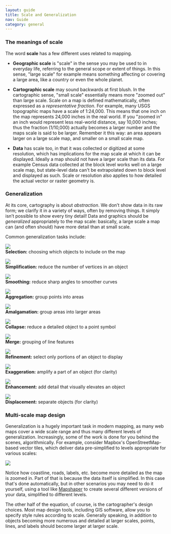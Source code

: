 ```yaml
---
layout: guide
title: Scale and Generalization
nav: Guide
category: general
---
```


### The meanings of scale

The word **scale** has a few different uses related to mapping.

- **Geographic scale** is "scale" in the sense you may be used to in everyday life, referring to the general scope or extent of things. In this sense, "large scale" for example means something affecting or covering a large area, like a country or even the whole planet.

- **Cartographic scale** may sound backwards at first blush. In the cartographic sense, "small scale" essentially means more "zoomed out" than large scale. Scale on a map is defined mathematically, often expressed as a _representative fraction_. For example, many USGS topographic maps have a scale of 1:24,000. This means that one inch on the map represents 24,000 inches in the real world. If you "zoomed in" an inch would represent less real-world distance, say 10,000 inches; thus the fraction (1/10,000) actually becomes a larger number and the maps scale is said to be larger. Remember it this way: an area appears larger on a large scale map, and smaller on a small scale map.

- **Data** has scale too, in that it was collected or digitized at some resolution, which has implications for the map scale at which it can be displayed. Ideally a map should not have a larger scale than its data. For example Census data collected at the block level works well on a large scale map, but state-level data can't be extrapolated down to block level and displayed as such. Scale or resolution also applies to how detailed the actual vector or raster geometry is.

### Generalization

At its core, cartography is about _abstraction_. We don’t show data in its raw form; we clarify it in a variety of ways, often by removing things. It simply isn’t possible to show every tiny detail! Data and graphics should be _generalized_ appropriately to the map scale: basically, a large scale a map can (and often should) have more detail than at small scale. 

Common generalization tasks include:

![]({{site.baseurl}}/guide/images/selection.png)  
**Selection:** choosing which objects to include on the map

![]({{site.baseurl}}/guide/images/simplification.png)  
**Simplification:** reduce the number of vertices in an object

![]({{site.baseurl}}/guide/images/smoothing.png)  
**Smoothing:** reduce sharp angles to smoother curves

![]({{site.baseurl}}/guide/images/aggregation.png)  
**Aggregation:** group points into areas

![]({{site.baseurl}}/guide/images/amalgamation.png)  
**Amalgamation:** group areas into larger areas

![]({{site.baseurl}}/guide/images/collapse.png)  
**Collapse:** reduce a detailed object to a point symbol

![]({{site.baseurl}}/guide/images/merge.png)  
**Merge:** grouping of line features

![]({{site.baseurl}}/guide/images/refinement.png)  
**Refinement:** select only portions of an object to display

![]({{site.baseurl}}/guide/images/exaggeration.png)  
**Exaggeration:** amplify a part of an object (for clarity)

![]({{site.baseurl}}/guide/images/enhancement.png)  
**Enhancement:** add detail that visually elevates an object

![]({{site.baseurl}}/guide/images/displacement.png)  
**Displacement:** separate objects (for clarity)

### Multi-scale map design

Generalization is a hugely important task in modern mapping, as many web maps cover a wide scale range and thus many different levels of generalization. Increasingly, some of the work is done for you behind the scenes, algorithmically. For example, consider Mapbox's OpenStreetMap-based vector tiles, which deliver data pre-simplified to levels appropriate for various scales:

![]({{site.baseurl}}/guide/images/mapbox_scale.jpg)

Notice how coastline, roads, labels, etc. become more detailed as the map is zoomed in. Part of that is because the data itself is simplified. In this case that's done automatically, but in other scenarios you may need to do it yourself, using a tool like [Mapshaper](http://mapshaper.org/) to create several different versions of your data, simplified to different levels.

The other half of the equation, of course, is the cartographer's design choices. Most map design tools, including GIS software, allow you to specify style rules according to scale. Generally speaking, in addition to objects becoming more numerous and detailed at larger scales, points, lines, and labels should become larger at larger scale.